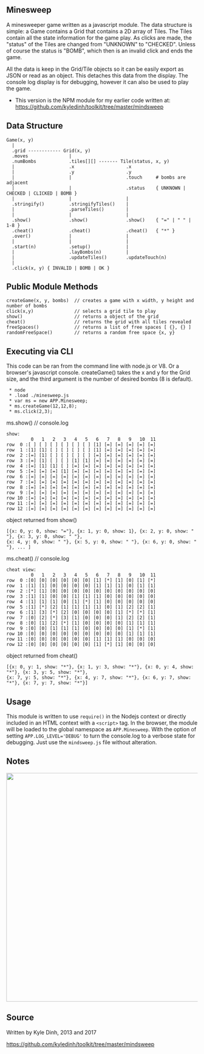 Minesweep
---------
A minesweeper game written as a javascript module. The data structure is simple: a Game contains a Grid that contains a 2D array of Tiles. The Tiles contain all the state information for the game play. As clicks are made, the "status" of the Tiles are changed from "UNKNOWN" to "CHECKED".  Unless of course the status is "BOMB", which then is an invalid click and ends the game.

All the data is keep in the Grid/Tile objects so it can be easily export as JSON or read as an object. This detaches this data from the display. The console log display is for debugging, however it can also be used to play the game.

* This version is the NPM module for my earlier code written at: https://github.com/kyledinh/toolkit/tree/master/mindsweep

Data Structure
--------------
```
Game(x, y)
  |
  .grid ------------ Grid(x, y)
  .moves               |
  .numBombs            .tiles[][] ------- Tile(status, x, y)
  |                    .x                   .x
  |                    .y                   .y
  |                    |                    .touch     # bombs are adjacent
  |                    |                    .status    { UNKNOWN | CHECKED | CLICKED | BOMB }
  |                    |                    |
  .stringify()         .stringifyTiles()    |
  |                    .parseTiles()        |
  |                    |                    |
  .show()              .show()              .show()    { "=" | " " | 1-8 }
  .cheat()             .cheat()             .cheat()   { "*" }            
  .over()              |                    |
  |                    |                    |
  .start(n)            .setup()             |                              
  |                    .layBombs(n)         |
  |                    .updateTiles()       .updateTouch(n)
  |
  .click(x, y) { INVALID | BOMB | OK }

```

Public Module Methods
---------------------
```
createGame(x, y, bombs)  // creates a game with x width, y height and number of bombs
click(x,y)               // selects a grid tile to play
show()                   // returns a object of the grid
cheat()                  // returns the grid with all tiles revealed
freeSpaces()             // returns a list of free spaces [ {}, {} ]
randomFreeSpace()        // returns a random free space {x, y}
```


Executing via CLI
-----------------
This code can be ran from the command line with node.js or V8. Or a browser's javascript console. createGame() takes the x and y for the Grid size, and the third argument is the number of desired bombs (8 is default).
```
 * node
 * .load ./minesweep.js
 * var ms = new APP.Minesweep;
 * ms.createGame(12,12,8);
 * ms.click(2,3);

```
ms.show() // console.log
```
show:
         0   1   2   3   4   5   6   7   8   9   10  11  
row  0 :[ ] [ ] [ ] [ ] [ ] [ ] [1] [=] [=] [=] [=] [=]
row  1 :[1] [1] [ ] [ ] [ ] [ ] [1] [=] [=] [=] [=] [=]
row  2 :[=] [1] [ ] [ ] [ ] [ ] [=] [=] [=] [=] [=] [=]
row  3 :[=] [1] [ ] [ ] [1] [1] [=] [=] [=] [=] [=] [=]
row  4 :[=] [1] [1] [ ] [=] [=] [=] [=] [=] [=] [=] [=]
row  5 :[=] [=] [=] [1] [=] [=] [=] [=] [=] [=] [=] [=]
row  6 :[=] [=] [=] [=] [=] [=] [=] [=] [=] [=] [=] [=]
row  7 :[=] [=] [=] [=] [=] [=] [=] [=] [=] [=] [=] [=]
row  8 :[=] [=] [=] [=] [=] [=] [=] [=] [=] [=] [=] [=]
row  9 :[=] [=] [=] [=] [=] [=] [=] [=] [=] [=] [=] [=]
row 10 :[=] [=] [=] [=] [=] [=] [=] [=] [=] [=] [=] [=]
row 11 :[=] [=] [=] [=] [=] [=] [=] [=] [=] [=] [=] [=]
row 12 :[=] [=] [=] [=] [=] [=] [=] [=] [=] [=] [=] [=]
```

object returned from show()
```
[{x: 0, y: 0, show: "="}, {x: 1, y: 0, show: 1}, {x: 2, y: 0, show: " "}, {x: 3, y: 0, show: " "},
{x: 4, y: 0, show: " "}, {x: 5, y: 0, show: " "}, {x: 6, y: 0, show: " "}, ... ]
```


ms.cheat() // console.log
```
cheat view:
         0   1   2   3   4   5   6   7   8   9   10  11  
row  0 :[0] [0] [0] [0] [0] [0] [1] [*] [1] [0] [1] [*]
row  1 :[1] [1] [0] [0] [0] [0] [1] [1] [1] [0] [1] [1]
row  2 :[*] [1] [0] [0] [0] [0] [0] [0] [0] [0] [0] [0]
row  3 :[1] [1] [0] [0] [1] [1] [1] [0] [0] [0] [0] [0]
row  4 :[1] [1] [1] [0] [1] [*] [1] [0] [0] [0] [0] [0]
row  5 :[1] [*] [2] [1] [1] [1] [1] [0] [1] [2] [2] [1]
row  6 :[1] [3] [*] [2] [0] [0] [0] [0] [1] [*] [*] [1]
row  7 :[0] [2] [*] [3] [1] [0] [0] [0] [1] [2] [2] [1]
row  8 :[0] [1] [2] [*] [1] [0] [0] [0] [0] [1] [1] [1]
row  9 :[0] [0] [1] [1] [1] [0] [0] [0] [0] [1] [*] [1]
row 10 :[0] [0] [0] [0] [0] [0] [0] [0] [0] [1] [1] [1]
row 11 :[0] [0] [0] [0] [0] [0] [1] [1] [1] [0] [0] [0]
row 12 :[0] [0] [0] [0] [0] [0] [1] [*] [1] [0] [0] [0]
```

object returned from cheat()
```
[{x: 0, y: 1, show: "*"}, {x: 1, y: 3, show: "*"}, {x: 0, y: 4, show: "*"}, {x: 3, y: 5, show: "*"},
{x: 7, y: 5, show: "*"}, {x: 4, y: 7, show: "*"}, {x: 6, y: 7, show: "*"}, {x: 7, y: 7, show: "*"}]
```

Usage
-----
This module is written to use `require()` in the Nodejs context or directly included in an HTML context with a `<script>` tag. In the browser, the module will be loaded to the global namespace as `APP.Minesweep`. With the option of setting `APP.LOG_LEVEL='DEBUG'` to turn the console.log to a verbose state for debugging. Just use the `mindsweep.js` file without alteration.

Notes
-----
<img src="https://lh6.googleusercontent.com/p_RWhFwdGRuIbD3TtkStUqfhOagyfM86ouJbH9mTHNZRdZwA-7g999pLip6jIJXoZtWfWKOP5d-cGxWRbP16PGj307fOpJ_ZgPZNxSi2hu0g07Wc8MGCZuLINg"  width="600" />

Source
------
Written by Kyle Dinh, 2013 and 2017

https://github.com/kyledinh/toolkit/tree/master/mindsweep
